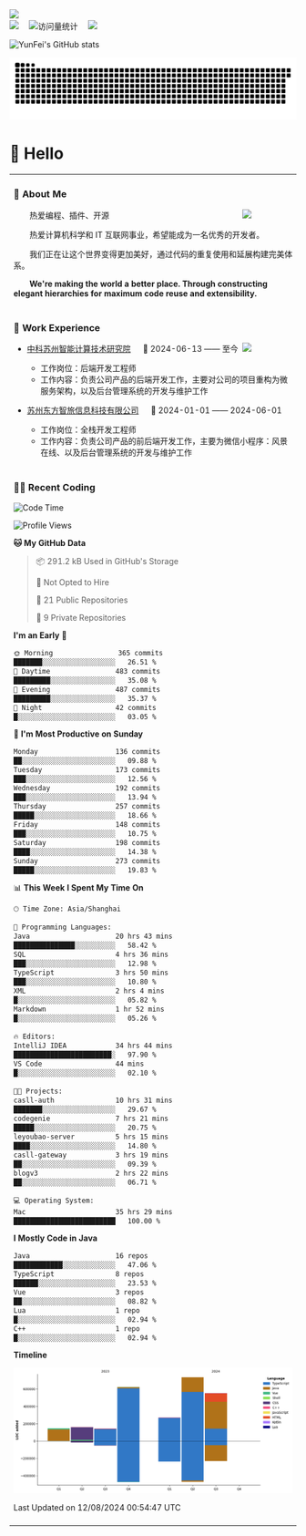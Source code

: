   <!-- dynamic typing effect 动态打字效果 -->
  <div>
    <a href="http://yunfei.plus">
      <img src="https://readme-typing-svg.demolab.com?font=Fira+Code&pause=1000&width=435&lines=console.log(%22Hello%2C%20World%22);祝您今天愉快!&center=true&size=27" />
    </a>
  </div>

  <div>
    <a href="http://yunfei.plus/"><img src="https://img.shields.io/badge/Website-博客-8c36db" /></a>&emsp;
    <!-- visitor -->
    <img src="https://komarev.com/ghpvc/?username=yunfeidog&label=Views&color=orange&style=flat" alt="访问量统计" />&emsp;
    <!-- wakatime -->    
    <a href="https://wakatime.com/@yunfeidog"><img src="https://wakatime.com/badge/user/42d0678c-368b-448b-9a77-5d21c5b55352.svg" /></a>
  </div>

![YunFei's GitHub stats](https://github-readme-stats.vercel.app/api?username=yunfeidog)

![snake](./dist/github-contribution-grid-snake.svg)

#  🙋 Hello

<table>


<tr><td>

### 🤺 About Me

<img align="right" width="88" src="https://cdn.jsdelivr.net/gh/yunfeidog/yunfeidog/assets/images/jobs.png" />

<p>&emsp;&emsp;热爱编程、插件、开源</p>
<p>&emsp;&emsp;热爱计算机科学和 IT 互联网事业，希望能成为一名优秀的开发者。</p>
<p>&emsp;&emsp;我们正在让这个世界变得更加美好，通过代码的重复使用和延展构建完美体系。</p>
<p>&emsp;&emsp;<strong>We're making the world a better place. Through constructing elegant hierarchies for maximum code reuse and extensibility.</strong></p>

</td></tr> 

<tr><td>

### 🏢 Work Experience

<img align="right" width="88" src="https://cdn.jsdelivr.net/gh/yunfeidog/yunfeidog/assets/images/yuanze.png" />

- [中科苏州智能计算技术研究院](http://iict.ac.cn/sy) &emsp; 📌 2024-06-13 —— 至今

  - 工作岗位：后端开发工程师
  - 工作内容：负责公司产品的后端开发工作，主要对公司的项目重构为微服务架构，以及后台管理系统的开发与维护工作

- [苏州东方智旅信息科技有限公司](http://www.leyoobao.com/) &emsp; 📌 2024-01-01 —— 2024-06-01

    - 工作岗位：全栈开发工程师
    - 工作内容：负责公司产品的前后端开发工作，主要为微信小程序：风景在线、以及后台管理系统的开发与维护工作


</td></tr>

<tr><td>

### 👩‍💻 Recent Coding
<!--START_SECTION:waka-->
![Code Time](http://img.shields.io/badge/Code%20Time-1%2C558%20hrs%2041%20mins-blue)

![Profile Views](http://img.shields.io/badge/Profile%20Views-1-blue)

**🐱 My GitHub Data** 

> 📦 291.2 kB Used in GitHub's Storage 
 > 
> 🚫 Not Opted to Hire
 > 
> 📜 21 Public Repositories 
 > 
> 🔑 9 Private Repositories 
 > 
**I'm an Early 🐤** 

```text
🌞 Morning                365 commits         ███████░░░░░░░░░░░░░░░░░░   26.51 % 
🌆 Daytime                483 commits         █████████░░░░░░░░░░░░░░░░   35.08 % 
🌃 Evening                487 commits         █████████░░░░░░░░░░░░░░░░   35.37 % 
🌙 Night                  42 commits          █░░░░░░░░░░░░░░░░░░░░░░░░   03.05 % 
```
📅 **I'm Most Productive on Sunday** 

```text
Monday                   136 commits         ██░░░░░░░░░░░░░░░░░░░░░░░   09.88 % 
Tuesday                  173 commits         ███░░░░░░░░░░░░░░░░░░░░░░   12.56 % 
Wednesday                192 commits         ███░░░░░░░░░░░░░░░░░░░░░░   13.94 % 
Thursday                 257 commits         █████░░░░░░░░░░░░░░░░░░░░   18.66 % 
Friday                   148 commits         ███░░░░░░░░░░░░░░░░░░░░░░   10.75 % 
Saturday                 198 commits         ████░░░░░░░░░░░░░░░░░░░░░   14.38 % 
Sunday                   273 commits         █████░░░░░░░░░░░░░░░░░░░░   19.83 % 
```


📊 **This Week I Spent My Time On** 

```text
🕑︎ Time Zone: Asia/Shanghai

💬 Programming Languages: 
Java                     20 hrs 43 mins      ███████████████░░░░░░░░░░   58.42 % 
SQL                      4 hrs 36 mins       ███░░░░░░░░░░░░░░░░░░░░░░   12.98 % 
TypeScript               3 hrs 50 mins       ███░░░░░░░░░░░░░░░░░░░░░░   10.80 % 
XML                      2 hrs 4 mins        █░░░░░░░░░░░░░░░░░░░░░░░░   05.82 % 
Markdown                 1 hr 52 mins        █░░░░░░░░░░░░░░░░░░░░░░░░   05.26 % 

🔥 Editors: 
IntelliJ IDEA            34 hrs 44 mins      ████████████████████████░   97.90 % 
VS Code                  44 mins             █░░░░░░░░░░░░░░░░░░░░░░░░   02.10 % 

🐱‍💻 Projects: 
casll-auth               10 hrs 31 mins      ███████░░░░░░░░░░░░░░░░░░   29.67 % 
codegenie                7 hrs 21 mins       █████░░░░░░░░░░░░░░░░░░░░   20.75 % 
leyoubao-server          5 hrs 15 mins       ████░░░░░░░░░░░░░░░░░░░░░   14.80 % 
casll-gateway            3 hrs 19 mins       ██░░░░░░░░░░░░░░░░░░░░░░░   09.39 % 
blogv3                   2 hrs 22 mins       ██░░░░░░░░░░░░░░░░░░░░░░░   06.71 % 

💻 Operating System: 
Mac                      35 hrs 29 mins      █████████████████████████   100.00 % 
```

**I Mostly Code in Java** 

```text
Java                     16 repos            ████████████░░░░░░░░░░░░░   47.06 % 
TypeScript               8 repos             ██████░░░░░░░░░░░░░░░░░░░   23.53 % 
Vue                      3 repos             ██░░░░░░░░░░░░░░░░░░░░░░░   08.82 % 
Lua                      1 repo              █░░░░░░░░░░░░░░░░░░░░░░░░   02.94 % 
C++                      1 repo              █░░░░░░░░░░░░░░░░░░░░░░░░   02.94 % 
```



**Timeline**

![Lines of Code chart](https://raw.githubusercontent.com/yunfeidog/yunfeidog/main/assets/bar_graph.png)


 Last Updated on 12/08/2024 00:54:47 UTC
<!--END_SECTION:waka-->

</td></tr>




<tr><td>

